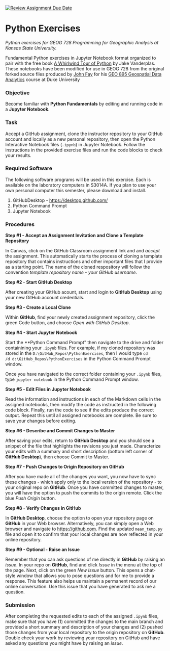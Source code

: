 [![Review Assignment Due Date](https://classroom.github.com/assets/deadline-readme-button-22041afd0340ce965d47ae6ef1cefeee28c7c493a6346c4f15d667ab976d596c.svg)](https://classroom.github.com/a/BhvDVJZT)
# Python Exercises
*Python exercises for GEOG 728 Programming for Geographic Analysis at Kansas State University.*

Fundamental Python exercises in Jupyter Notebook format organized to pair with the free book [A Whirlwind Tour of Python](https://jakevdp.github.io/WhirlwindTourOfPython/) by Jake Vanderplas.  These notebooks have been modified for use in GEOG 728 from the original forked source files produced by [John Fay](mailto:john.fay@duke.edu) for his [GEO 895 Geospatial Data Analytics](https://env859.github.io/) course at Duke University

### Objective

Become familiar with **Python Fundamentals** by editing and running code in a **Jupyter Notebook**.

### Task

Accept a GitHub assignment, clone the instructor repository to your GitHub account and locally as a new personal repository, then open the Python Interactive Notebook files (<code>.ipynb</code>) in Jupyter Notebook.  Follow the instructions in the provided exercise files and run the code blocks to check your results.

### Required Software

The following software programs will be used in this exercise.  Each is available on the laboratory computers in S3014A.  If you plan to use your own personal computer this semester, please download and install.
1.  GitHubDesktop - https://desktop.github.com/
2.  Python Command Prompt
3.  Jupyter Notebook  

### Procedures

**Step #1 - Accept an Assignment Invitation and Clone a Template Repository**

In Canvas, click on the GitHub Classroom assignment link and and *accept* the assignment.  This automatically starts the process of cloning a template repository that contains instructions and other important files that I provide as a starting point.  The name of the cloned respository will follow the convention *template repository name - your GitHub username*. 

**Step #2 - Start GitHub Desktop**

After creating your GitHub acount, start and login to **GitHub Desktop** using your new GitHub account credentials.

**Step #3 - Create a Local Clone**

Within **GitHub**, find your newly created assignment repository, click the green Code button, and choose *Open with GitHub Desktop*.  

**Step #4 - Start Jupyter Notebook**

Start the **Python Command Prompt" then navigate to the drive and folder containining your <code>.ipynb</code> files.  For example, if my cloned repository was stored in the <code>D:\GitHub_Repos\PythonExercises</code>, then I would type <code>cd /d d:\GitHub_Repos\PythonExercises</code> in the Python Command Prompt window.

Once you have navigated to the correct folder containing your <code>.ipynb</code> files, type <code>jupyter notebook</code> in the Python Command Prompt window.

**Step #5 - Edit Files in Jupyter Notebook**

Read the information and instructions in each of the Markdown cells in the assigned notebooks, then modify the code as instructed in the following code block.  Finally, run the code to see if the edits produce the correct output.  Repeat this until all assigned notebooks are complete.  Be sure to save your changes before exiting.

**Step #6 - Describe and Commit Changes to Master**

After saving your edits, return to **GitHub Desktop** and you should see a snippet of the file that highlights the revisions you just made.  Characterize your edits with a summary and short description (bottom left corner of **GitHub Desktop**), then choose Commit to Master.  

**Step #7 - Push Changes to Origin Repository on GitHub**

After you have made all of the changes you want, you now have to sync these changes - which apply only to the local version of the repository - to your original repo on **GitHub**. Once you have committed changes to master, you will have the option to push the commits to the origin remote.  Click the blue *Push Origin* button.

**Step #8 - Verify Changes in GitHub**

In **GitHub Desktop**, choose the option to open your repository page on **GitHub** in your Web browser.  Alternatively, you can simply open a Web browser and navigate to https://github.com.  Find the updated <code>mean_temp.py</code> file and open it to confirm that your local changes are now reflected in your online repository.

**Step #9 - Optional - Raise an Issue**

Remember that you can ask questions of me directly in **GitHub** by raising an *issue*.  In your repo on **GitHub**, find and click *Issue* in the menu at the top of the page.  Next, click on the green *New Issue* button.  This opens a chat-style window that allows you to pose questions and for me to provide a response.  This feature also helps us maintain a permanent record of our online conversation.  Use this issue that you have generated to ask me a question.

### Submission

After completing the requested edits to each of the assigned <code>.ipynb</code> files, make sure that you have (1) committed the changes to the main branch and provided a short summary and description of your changes and (2) pushed those changes from your local repository to the origin repository on **GitHub**.  Double check your work by reviewing your repository on GitHub and have asked any questions you might have by raising an *issue*.  

